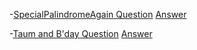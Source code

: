 -[SpecialPalindromeAgain Question](https://www.hackerrank.com/challenges/special-palindrome-again/problem)
[Answer](src/algorithms/string/SpecialStringAgain.java)

-[Taum and B'day Question](https://www.hackerrank.com/challenges/taum-and-bday/problem)
[Answer](src/algorithms/string/TaumAndBday.java)